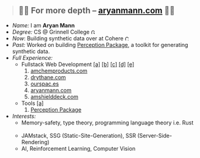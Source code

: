 > ## 🏊‍♂️ For more depth – [aryanmann.com](https://aryanmann.com) 🏊‍♀️

- _Name:_ I am **Aryan Mann**
- _Degree:_ CS @ Grinnell College <img height="12px" alt="Grinnell College logo" src="https://upload.wikimedia.org/wikipedia/commons/b/b2/Grinnell_College_logo.png" />
- _Now_: Building synthetic data over at Cohere <img height="12px" alt="Cohere logo" src="https://cohere.com/favicon.ico" />
- _Past:_ Worked on building [Perception Package](https://github.com/Unity-Technologies/com.unity.perception), a toolkit for generating synthetic data.
- _Full Experience:_ 
  - Fullstack Web Development <a href="https://amchemproducts.com">[a]</a> <a href="https://drythane.com">[b]</a> <a href="https://ourspac.es">[c]</a> <a href="https://aryanmann.com">[d]</a> <a href="https://amshielddeck.com">[e]</a>
    1. [amchemproducts.com](https://amchemproducts.com/)
    2. [drythane.com](https://drythane.com/)
    3. [ourspac.es](https://ourspac.es/)
    4. [aryanmann.com](https://aryanmann.com/)
    5. [amshielddeck.com](https://amshielddeck.com/)
  - Tools <a href="https://github.com/Unity-Technologies/com.unity.perception">[a]</a>
    1. [Perception Package](https://github.com/Unity-Technologies/com.unity.perception)
- _Interests:_ 
  - Memory-safety, type theory, programming language theory i.e. Rust <img height="14px" src="https://upload.wikimedia.org/wikipedia/commons/thumb/d/d5/Rust_programming_language_black_logo.svg/2048px-Rust_programming_language_black_logo.svg.png" />
  - JAMstack, SSG (Static-Site-Generation), SSR (Server-Side-Rendering)
  - AI, Reinforcement Learning, Computer Vision
